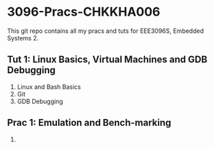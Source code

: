 # 3096-Pracs-CHKKHA006

This git repo contains all my pracs and tuts for EEE3096S, Embedded Systems 2.

## Tut 1: Linux Basics, Virtual Machines and GDB Debugging
1.  Linux and Bash Basics
2.  Git
3.  GDB Debugging

## Prac 1: Emulation and Bench-marking
1.  
